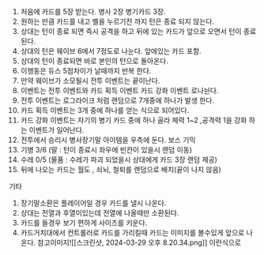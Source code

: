 1. 처음에 카드를 5장 받는다. 병사 2장 병기카드 3장.
2. 원하는 만큼 카드를 내고 벨을 누르기전 까지 턴은 종료 되지 않는다.
3. 상대는 턴이 종료 되면 즉시 공격을 하고 뒤에 있는 카드가 앞으로 오면서 턴이 종료된다.
4. 상대의 턴은 웨이브 6에서 7정도로 나눈다. 앞에있는 카드 포함.
6. 상대의 턴이 종료되면 바로 본인의 턴으로 돌아온다.
7. 이행동은  듀스 5점차이가 날때까지 반복 한다.
8. 만약 웨이브가 소모될시 전투 이벤트는 끝이난다.
9. 이벤트는 전투 이벤트와 카드 획득 이벤트 카드 강화 이벤트 로나뉜다.
10. 전투 이벤트는 로그라이크 처럼 랜덤으로 7개중에 하나가 발생 한다.
11. 카드 획득 이벤트는 3개 중에 하나를 얻는 식으로 되어있다.
12. 카드 강화 이벤트는 자기의 병기 카드 중에 하나 골라 체력 1~2 ,공격력 1을 강화 하는 이벤트가 일어난다.
13. 전투에서 승리시 병사장기말 아이템을 우측에 둔다. 
보스 기믹 
1. 기병 3/6 (말 : 턴이 종료시 좌우에 빈칸이 있을시 랜덤 이동)
2. 수레 0/5 (물품 : 수레가 파괴 되었을시 상대에게 카드 3장 랜덤 제공)
3. 뒤에 나오는 카드는 월도 , 쇠뇌, 철퇴를 랜덤으로 배치(끝이 나지 않음)

기타
1. 장기말소환은 플레이어일 경우 카드를 낼시 나온다.
2. 상대는 전열과 후열이있는데 전열에 나올때만 소환된다.
3. 카드를 들경우 보기 편하게 사이즈를 키운다.
4. 카드거치대에서 컨트롤러로 카드를 가리킬때 카드는 이미지를 볼수있게 앞으로 나온다.
참고이미지![[스크린샷, 2024-03-29 오후 8.20.34.png]]
이런식으로